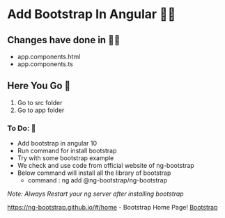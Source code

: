 #  Add Bootstrap In Angular 👋🏻 

## Changes have done  in ✍🏿
* app.components.html
* app.components.ts

## Here You Go 🏃
  1. Go to src folder 
  2. Go to app folder
  
 ### To Do: 📝
* Add bootstrap in angular 10
* Run command for install bootstrap
* Try with some bootstrap example
* We check and use code from official website of ng-bootstrap
* Below command will install all the library of bootstrap
   * command : ng add @ng-bootstrap/ng-bootstrap
   
_Note: Always Restart your ng server after installing bootstrap_ 

https://ng-bootstrap.github.io/#/home - Bootstrap Home Page!
[Bootstrap](https://ng-bootstrap.github.io/#/getting-started)
